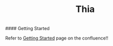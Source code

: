 <h1 align=center>Thia</h1>
<br>
#### Getting Started

Refer to [Getting Started](https://thia.atlassian.net/wiki/spaces/NC/pages/229583/Getting+Started 'Thia Confluence - Getting Started') page on the confluence!!
